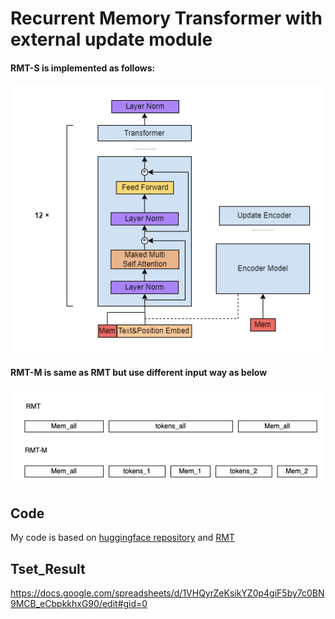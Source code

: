 # Recurrent Memory Transformer with external update module

#### RMT-S is implemented as follows:
![**RMT-S**](img/RMT-S.png?raw=True)

#### RMT-M is same as RMT but use different input way as below
![**RMT-M**](img/RMT-M.png?raw=True)

## Code
My code is based on [huggingface repository](https://github.com/huggingface/transformers) and [RMT](https://github.com/booydar/recurrent-memory-transformer)


## Tset_Result
https://docs.google.com/spreadsheets/d/1VHQyrZeKsikYZ0p4giF5by7c0BN9MCB_eCbpkkhxG90/edit#gid=0
